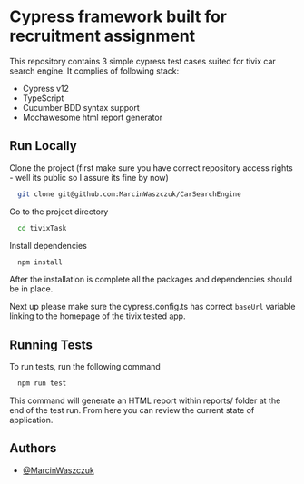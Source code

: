 # Cypress framework built for recruitment assignment
This repository contains 3 simple cypress test cases suited for tivix car search engine. 
It complies of following stack:
 - Cypress v12
 - TypeScript
 - Cucumber BDD syntax support
 - Mochawesome html report generator

## Run Locally

Clone the project (first make sure you have correct repository access rights - well its public so I assure its fine by now)

```bash
  git clone git@github.com:MarcinWaszczuk/CarSearchEngine
```

Go to the project directory

```bash
  cd tivixTask
```

Install dependencies

```bash
  npm install
```
After the installation is complete all the packages and dependencies should be in place. 

Next up please make sure the cypress.config.ts has correct ```baseUrl``` variable linking to the homepage of the tivix tested app.
    
## Running Tests

To run tests, run the following command

```bash
  npm run test
```

This command will generate an HTML report within reports/ folder at the end of the test run. From here you can review the current state of application.
## Authors

- [@MarcinWaszczuk](https://www.github.com/MarcinWaszczuk)

